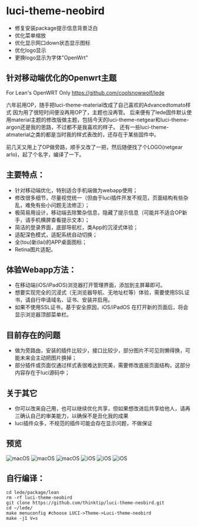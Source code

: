 # luci-theme-neobird

- 修复安装package提示信息背景泛白
- 优化菜单缩放
- 优化显示网口down状态显示图标
- 优化logo显示
- 更换logo显示为字体"OpenWrt"
  
## 针对移动端优化的Openwrt主题

For Lean's OpenWRT Only
https://github.com/coolsnowwolf/lede

六年前用OP，随手把luci-theme-material改成了自己喜欢的Advancedtomato样式
因为用了很短时间便没再用OP了，主题也没再管。
后来便有了lede固件默认使用material主题的修改版做主题，包括今天的luci-theme-netgear和luci-theme-argon还是我的思路，不过都不是我喜欢的样子。
还有一些luci-theme-atmaterial之类的都是当时我的样式表改的，还存在于某些固件中。

前几天又用上了OP做旁路，顺手又改了一把，然后随便找了个LOGO(netgear arlo)，起了个名字，编译了一下。

## 主要特点：
* 针对移动端优化，特别适合手机端做为webapp使用；
* 修改很多细节，尽量视觉统一（但由于luci插件开发不规范，页面结构有些杂乱，难免有些小问题无法修正）；
* 极简易用设计，移动端去除繁杂信息，隐藏了提示信息（可能并不适合OP新手，请手机横屏查看提示文本）；
* 简洁的登录界面，底部导航栏，类App的沉浸式体验；
* 适配深色模式，适配系统自动切换；
* 全(tou)新(lai)的APP桌面图标；
* Retina图片适配。

## 体验Webapp方法：
* 在移动端(iOS/iPadOS)浏览器打开管理界面，添加到主屏幕即可。
* 想要实现完全的沉浸式（无浏览器导航、无地址栏等）体验，需要使用SSL证书，请自行申请域名、证书、安装并启用。
* 如果不使用SSL证书，基于安全原因，iOS/iPadOS 在打开新的页面后，将会显示浏览器顶部菜单栏。

## 目前存在的问题
* 做为旁路由，安装的插件比较少，接口比较少，部分图片不可见则懒得换，可能未来会主动把图片换掉；
* 部分插件或页面仅通过样式表很难达到完美，需要修改底层页面结构，这部分内容存在于luci源码中；

## 关于其它
* 你可以改来自己用，也可以继续优化共享，但如果想改进后共享给他人，请再三确认自己的审美能力，以确保不是丑化我的成果
* luci插件众多，不规范的插件可能会存在显示问题，不做保证

## 预览
![macOS](https://github.com/thinktip/luci-theme-neobird/blob/main/preview/SCR-20220223-iw6.png)
![macOS](https://github.com/thinktip/luci-theme-neobird/blob/main/preview/SCR-20220223-iwp.png)
![macOS](https://github.com/thinktip/luci-theme-neobird/blob/main/preview/SCR-20220223-j1l.png)
![iOS](https://github.com/thinktip/luci-theme-neobird/blob/main/preview/IMG_6478.PNG)
![iOS](https://github.com/thinktip/luci-theme-neobird/blob/main/preview/IMG_6481.PNG)
![iOS](https://github.com/thinktip/luci-theme-neobird/blob/main/preview/IMG_6474.PNG)
## 自行编译：

```
cd lede/package/lean  
rm -rf luci-theme-neobird  
git clone https://github.com/thinktip/luci-theme-neobird.git  
cd ~/lede/
make menuconfig #choose LUCI->Theme->Luci-theme-neobird  
make -j1 V=s
```
